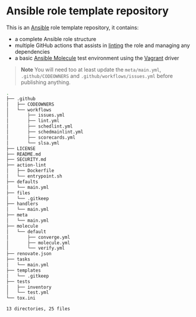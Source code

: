 # Ansible role template repository

This is an [Ansible](https://www.ansible.com/) role template repository,
it contains:

- a complete Ansible role structure
- multiple GitHub actions that assists in [linting](https://ansible-lint.readthedocs.io/)
the role and managing any dependencies
- a basic [Ansible Molecule](https://molecule.readthedocs.io/en/latest/)
test environment using the [Vagrant](https://www.vagrantup.com/) driver

> **Note**
> You will need too at least update the `meta/main.yml`, `.github/CODEOWNERS`
> and `.github/workflows/issues.yml` before publishing anything.

```sh
.
├── .github
│   ├── CODEOWNERS
│   └── workflows
│       ├── issues.yml
│       ├── lint.yml
│       ├── schedlint.yml
│       ├── schedmainlint.yml
│       ├── scorecards.yml
│       └── slsa.yml
├── LICENSE
├── README.md
├── SECURITY.md
├── action-lint
│   ├── Dockerfile
│   └── entrypoint.sh
├── defaults
│   └── main.yml
├── files
│   └── .gitkeep
├── handlers
│   └── main.yml
├── meta
│   └── main.yml
├── molecule
│   └── default
│       ├── converge.yml
│       ├── molecule.yml
│       └── verify.yml
├── renovate.json
├── tasks
│   └── main.yml
├── templates
│   └── .gitkeep
├── tests
│   ├── inventory
│   └── test.yml
└── tox.ini

13 directories, 25 files
```
